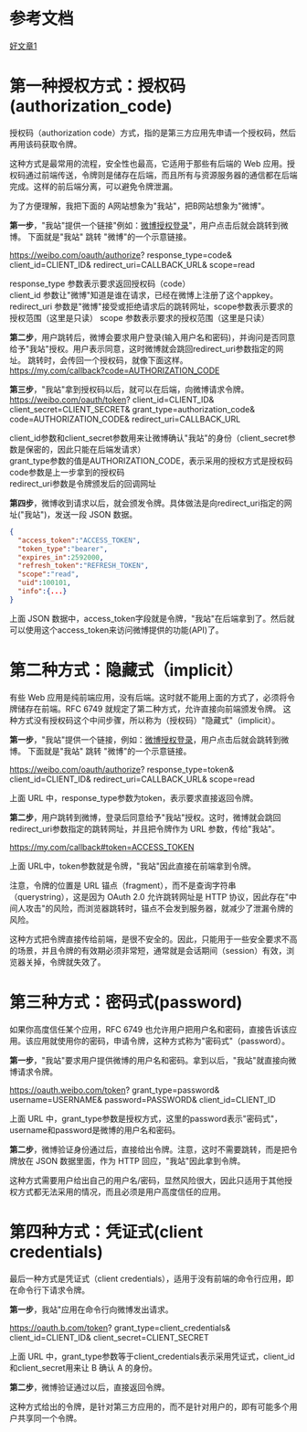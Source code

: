 参考文档
==========
[好文章1](http://www.ruanyifeng.com/blog/2019/04/oauth-grant-types.html)

第一种授权方式：授权码(authorization_code)
==========
授权码（authorization code）方式，指的是第三方应用先申请一个授权码，然后再用该码获取令牌。

这种方式是最常用的流程，安全性也最高，它适用于那些有后端的 Web 应用。授权码通过前端传送，令牌则是储存在后端，而且所有与资源服务器的通信都在后端完成。这样的前后端分离，可以避免令牌泄漏。

为了方便理解，我把下面的 A网站想象为"我站"，把B网站想象为"微博"。  

**第一步**，"我站"提供一个链接"例如：[微博授权登录]()"，用户点击后就会跳转到微博。
下面就是"我站" 跳转 "微博"的一个示意链接。  

https://weibo.com/oauth/authorize?
  response_type=code&
  client_id=CLIENT_ID&
  redirect_uri=CALLBACK_URL&
  scope=read

response_type 参数表示要求返回授权码（code）  
client_id 参数让"微博"知道是谁在请求，已经在微博上注册了这个appkey。
redirect_uri 参数是"微博"接受或拒绝请求后的跳转网址，scope参数表示要求的授权范围（这里是只读）
scope 参数表示要求的授权范围（这里是只读）

**第二步**，用户跳转后，微博会要求用户登录(输入用户名和密码)，并询问是否同意给予"我站"授权。用户表示同意，这时微博就会跳回redirect_uri参数指定的网址。
跳转时，会传回一个授权码，就像下面这样。  
https://my.com/callback?code=AUTHORIZATION_CODE

**第三步**，"我站"拿到授权码以后，就可以在后端，向微博请求令牌。  
https://weibo.com/oauth/token?
 client_id=CLIENT_ID&
 client_secret=CLIENT_SECRET&
 grant_type=authorization_code&
 code=AUTHORIZATION_CODE&
 redirect_uri=CALLBACK_URL

client_id参数和client_secret参数用来让微博确认"我站"的身份（client_secret参数是保密的，因此只能在后端发请求）  
grant_type参数的值是AUTHORIZATION_CODE，表示采用的授权方式是授权码  
code参数是上一步拿到的授权码  
redirect_uri参数是令牌颁发后的回调网址  

**第四步**，微博收到请求以后，就会颁发令牌。具体做法是向redirect_uri指定的网址("我站")，发送一段 JSON 数据。
```json
{    
  "access_token":"ACCESS_TOKEN",
  "token_type":"bearer",
  "expires_in":2592000,
  "refresh_token":"REFRESH_TOKEN",
  "scope":"read",
  "uid":100101,
  "info":{...}
}
```
上面 JSON 数据中，access_token字段就是令牌，"我站"在后端拿到了。然后就可以使用这个access_token来访问微博提供的功能(API)了。

第二种方式：隐藏式（implicit）
==========
有些 Web 应用是纯前端应用，没有后端。这时就不能用上面的方式了，必须将令牌储存在前端。RFC 6749 就规定了第二种方式，允许直接向前端颁发令牌。
这种方式没有授权码这个中间步骤，所以称为（授权码）"隐藏式"（implicit）。

**第一步**，"我站"提供一个链接，例如：[微博授权登录]()，用户点击后就会跳转到微博。
下面就是"我站" 跳转 "微博"的一个示意链接。 

https://weibo.com/oauth/authorize?
  response_type=token&
  client_id=CLIENT_ID&
  redirect_uri=CALLBACK_URL&
  scope=read

上面 URL 中，response_type参数为token，表示要求直接返回令牌。

**第二步**，用户跳转到微博，登录后同意给予"我站"授权。这时，微博就会跳回redirect_uri参数指定的跳转网址，并且把令牌作为 URL 参数，传给"我站"。  

https://my.com/callback#token=ACCESS_TOKEN  

上面 URL中，token参数就是令牌，"我站"因此直接在前端拿到令牌。

注意，令牌的位置是 URL 锚点（fragment），而不是查询字符串（querystring），这是因为 OAuth 2.0 允许跳转网址是 HTTP 协议，因此存在"中间人攻击"的风险，而浏览器跳转时，锚点不会发到服务器，就减少了泄漏令牌的风险。

这种方式把令牌直接传给前端，是很不安全的。因此，只能用于一些安全要求不高的场景，并且令牌的有效期必须非常短，通常就是会话期间（session）有效，浏览器关掉，令牌就失效了。


第三种方式：密码式(password)
==========
如果你高度信任某个应用，RFC 6749 也允许用户把用户名和密码，直接告诉该应用。该应用就使用你的密码，申请令牌，这种方式称为"密码式"（password）。

**第一步**，"我站"要求用户提供微博的用户名和密码。拿到以后，"我站"就直接向微博请求令牌。

https://oauth.weibo.com/token?
  grant_type=password&
  username=USERNAME&
  password=PASSWORD&
  client_id=CLIENT_ID
  
上面 URL 中，grant_type参数是授权方式，这里的password表示"密码式"，username和password是微博的用户名和密码。

**第二步**，微博验证身份通过后，直接给出令牌。注意，这时不需要跳转，而是把令牌放在 JSON 数据里面，作为 HTTP 回应，"我站"因此拿到令牌。

这种方式需要用户给出自己的用户名/密码，显然风险很大，因此只适用于其他授权方式都无法采用的情况，而且必须是用户高度信任的应用。

第四种方式：凭证式(client credentials)
==========
最后一种方式是凭证式（client credentials），适用于没有前端的命令行应用，即在命令行下请求令牌。

**第一步**，我站"应用在命令行向微博发出请求。  

https://oauth.b.com/token?
  grant_type=client_credentials&
  client_id=CLIENT_ID&
  client_secret=CLIENT_SECRET


上面 URL 中，grant_type参数等于client_credentials表示采用凭证式，client_id和client_secret用来让 B 确认 A 的身份。

**第二步**，微博验证通过以后，直接返回令牌。

这种方式给出的令牌，是针对第三方应用的，而不是针对用户的，即有可能多个用户共享同一个令牌。



  
  


  







